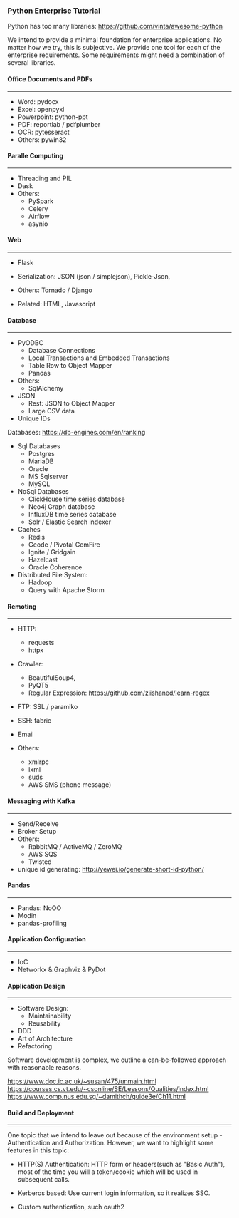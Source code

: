 ### Python Enterprise Tutorial

Python has too many libraries:
https://github.com/vinta/awesome-python

We intend to provide a minimal foundation for enterprise applications. No
matter how we try, this is subjective. We provide one tool for each of the
enterprise requirements. Some requirements might need a combination
of several libraries.


#### Office Documents and PDFs
___
- Word: pydocx
- Excel: openpyxl
- Powerpoint: python-ppt
- PDF: reportlab / pdfplumber
- OCR: pytesseract
- Others: pywin32

#### Paralle Computing
___
- Threading and PIL
- Dask
- Others: 
    - PySpark
    - Celery 
    - Airflow 
    - asynio

#### Web
___
- Flask
- Serialization: JSON (json / simplejson), Pickle-Json, 

- Others: Tornado / Django
- Related: HTML, Javascript

#### Database
___
- PyODBC
    - Database Connections
    - Local Transactions and Embedded Transactions
    - Table Row to Object Mapper
    - Pandas
- Others: 
    - SqlAlchemy
- JSON
    - Rest: JSON to Object Mapper
    - Large CSV data
- Unique IDs
    
Databases:
https://db-engines.com/en/ranking
- Sql Databases
    - Postgres
    - MariaDB
    - Oracle
    - MS Sqlserver
    - MySQL 
- NoSql Databases
    - ClickHouse time series database
    - Neo4j Graph database
    - InfluxDB time series database
    - Solr / Elastic Search indexer
- Caches
    - Redis
    - Geode / Pivotal GemFire
    - Ignite / Gridgain
    - Hazelcast
    - Oracle Coherence
- Distributed File System:
    - Hadoop
    - Query with Apache Storm

#### Remoting
___
- HTTP: 
    - requests
    - httpx

- Crawler: 
    - BeautifulSoup4, 
    - PyQT5
    - Regular Expression: https://github.com/ziishaned/learn-regex

- FTP: SSL / paramiko
- SSH: fabric
- Email
- Others:
    - xmlrpc
    - lxml
    - suds
    - AWS SMS (phone message)

#### Messaging with Kafka
___
- Send/Receive
- Broker Setup
- Others:
    - RabbitMQ / ActiveMQ / ZeroMQ
    - AWS SQS
    - Twisted
- unique id generating: http://yewei.io/generate-short-id-python/

#### Pandas
___
- Pandas: NoOO
- Modin
- pandas-profiling

#### Application Configuration
___
- IoC
- Networkx & Graphviz & PyDot

#### Application Design 
___  
- Software Design:
    - Maintainability
    - Reusability
- DDD
- Art of Architecture
- Refactoring

Software development is complex, we outline a can-be-followed approach with reasonable reasons.



https://www.doc.ic.ac.uk/~susan/475/unmain.html
https://courses.cs.vt.edu/~csonline/SE/Lessons/Qualities/index.html
https://www.comp.nus.edu.sg/~damithch/guide3e/Ch11.html


#### Build and Deployment
___


One topic that we intend to leave out because of the environment setup - 
Authentication and Authorization. However, we want to highlight some
features in this topic:
- HTTP(S) Authentication: HTTP form or headers(such as "Basic Auth"), most of 
  the time you will a token/cookie which will be used in subsequent calls.
  
- Kerberos based: Use current login information, so it realizes SSO.

- Custom authentication, such oauth2
